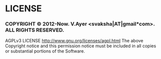 # LICENSE
### COPYRIGHT © 2012-Now. V.Ayer <svaksha|AT|gmail*com>. ALL RIGHTS RESERVED.
AGPLv3 LICENSE <http://www.gnu.org/licenses/agpl.html>
The above Copyright notice and this permission notice
must be included in all copies or substantial portions of the Software.

